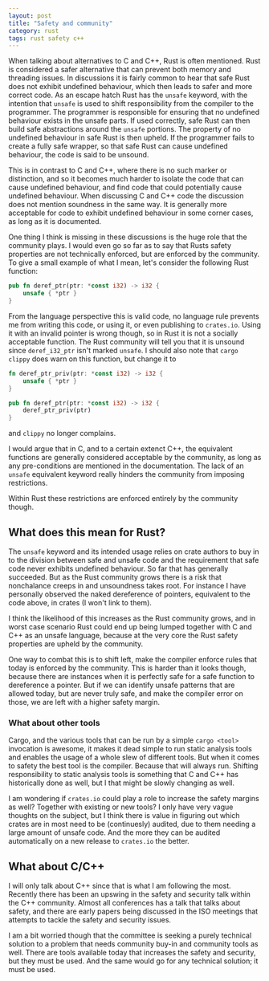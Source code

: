 ```yaml
---
layout: post
title: "Safety and community"
category: rust
tags: rust safety c++
---
```


When talking about alternatives to C and C++, Rust is often mentioned. Rust is considered a safer alternative
that can prevent both memory and threading issues. In discussions it is fairly common to hear that safe Rust
does not exhibit undefined behaviour, which then leads to safer and more correct code. As an escape hatch
Rust has the `unsafe` keyword, with the intention that `unsafe` is used to shift responsibility from the
compiler to the programmer. The programmer is responsible for ensuring that no undefined behaviour exists in the
unsafe parts. If used correctly, safe Rust can then build safe abstractions around the `unsafe` portions. The
property of no undefined behaviour in safe Rust is then upheld. If the programmer fails to create a fully safe wrapper, so that safe Rust
can cause undefined behaviour, the code is said to be unsound.

This is in contrast to C and C++, where there is no such marker or distinction, and so it becomes much harder to
isolate the code that can cause undefined behaviour, and find code that could potentially cause undefined behaviour.
When discussing C and C++ code the discussion does not mention soundness in the same way. It is generally
more acceptable for code to exhibit undefined behaviour in some corner cases, as long as it is documented.

One thing I think is missing in these discussions is the huge role that the community plays. I would even go so
far as to say that Rusts safety properties are not technically enforced, but are enforced by the community.
To give a small example of what I mean, let's consider the following Rust function:

```rust
pub fn deref_ptr(ptr: *const i32) -> i32 {
    unsafe { *ptr }
}
```

From the language perspective this is valid code, no language rule prevents me from writing this
code, or using it, or even publishing to `crates.io`. Using it with an invalid pointer is wrong though, so in Rust it is not a
socially acceptable function. The Rust community will tell you that it is unsound since `deref_i32_ptr`
isn't marked `unsafe`. I should also note that `cargo clippy` does warn on this function, but change it to

```rust
fn deref_ptr_priv(ptr: *const i32) -> i32 {
    unsafe { *ptr }
}

pub fn deref_ptr(ptr: *const i32) -> i32 {
    deref_ptr_priv(ptr)
}
```

and `clippy` no longer complains.

I would argue that in C, and to a certain extenct C++, the equivalent functions are generally considered acceptable
by the community, as long as any pre-conditions are mentioned in the documentation. The lack of an `unsafe` equivalent keyword
really hinders the community from imposing restrictions.

Within Rust these restrictions are enforced entirely by the community though.

## What does this mean for Rust?

The `unsafe` keyword and its intended usage relies on crate authors to buy
in to the division between safe and unsafe code and the requirement that safe code never exhibits undefined behaviour.
So far that has generally succeeded.
But as the Rust community grows there is a risk that nonchalance creeps in and unsoundness takes root.
For instance I have personally observed the naked dereference of pointers, equivalent to the code above, in crates
(I won't link to them).

I think the likelihood of this increases as the Rust community grows, and in worst case scenario
Rust could end up being lumped together with C and C++ as an unsafe language, because at the very
core the Rust safety properties are upheld by the community.

One way to combat this is to shift left, make the compiler enforce rules that today is enforced by the community.
This is harder than it looks though, because there are instances when it is perfectly safe for a safe function to
dereference a pointer. But if we can identify unsafe patterns that are allowed today, but are never truly safe, and make the
compiler error on those, we are left with a higher safety margin.

### What about other tools

Cargo, and the various tools that can be run by a simple `cargo <tool>` invocation is awesome, it makes it dead simple to
run static analysis tools and enables the usage of a whole slew of different tools. But when it comes to safety the best
tool is the compiler. Because that will always run. Shifting responsibility to static analysis tools is something that
C and C++ has historically done as well, but I that might be slowly changing as well.

I am wondering if `crates.io` could play a role to increase the safety margins as well? Together with existing or new tools?
I only have very vague thoughts on the subject, but I think there is value in figuring out which crates are in most need
to be (continuesly) audited, due to them needing a large amount of unsafe code. And the more they can be audited automatically
on a new release to `crates.io` the better.

## What about C/C++

I will only talk about C++ since that is what I am following the most. Recently there has been an upswing in the safety and security
talk within the C++ community. Almost all conferences has a talk that talks about safety, and there are early papers being discussed
in the ISO meetings that attempts to tackle the safety and security issues.

I am a bit worried though that the committee is seeking a purely technical solution to a problem that needs community buy-in and
community tools as well. There are tools available today that increases the safety and security, but they must be used. And the same
would go for any technical solution; it must be used.

